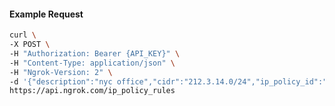 <!-- Code generated for API Clients. DO NOT EDIT. -->

#### Example Request

```bash
curl \
-X POST \
-H "Authorization: Bearer {API_KEY}" \
-H "Content-Type: application/json" \
-H "Ngrok-Version: 2" \
-d '{"description":"nyc office","cidr":"212.3.14.0/24","ip_policy_id":"ipp_2bMmWWFWmR7ComTMLOYsvSZVXQZ","action":"allow"}' \
https://api.ngrok.com/ip_policy_rules
```

